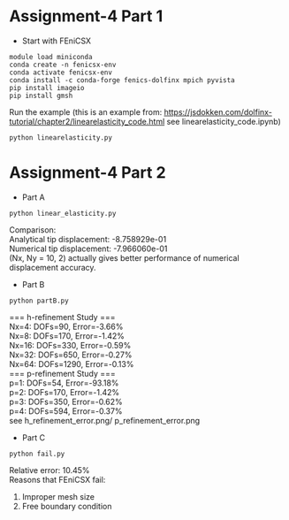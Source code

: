 # Assignment-4 Part 1
* Start with FEniCSX  
```
module load miniconda
conda create -n fenicsx-env
conda activate fenicsx-env
conda install -c conda-forge fenics-dolfinx mpich pyvista
pip install imageio
pip install gmsh
```
Run the example (this is an example from: https://jsdokken.com/dolfinx-tutorial/chapter2/linearelasticity_code.html  see linearelasticity_code.ipynb)  
```
python linearelasticity.py
```
# Assignment-4 Part 2
* Part A
```
python linear_elasticity.py
```
Comparison:  
Analytical tip displacement: -8.758929e-01  
Numerical tip displacement: -7.966060e-01   
 (Nx, Ny = 10, 2) actually gives better performance of numerical displacement accuracy.
* Part B
```
python partB.py
```
=== h-refinement Study ===    
Nx=4: DOFs=90, Error=-3.66%  
Nx=8: DOFs=170, Error=-1.42%  
Nx=16: DOFs=330, Error=-0.59%  
Nx=32: DOFs=650, Error=-0.27%  
Nx=64: DOFs=1290, Error=-0.13%  
=== p-refinement Study ===  
p=1: DOFs=54, Error=-93.18%  
p=2: DOFs=170, Error=-1.42%  
p=3: DOFs=350, Error=-0.62%  
p=4: DOFs=594, Error=-0.37%  
see h_refinement_error.png/ p_refinement_error.png  

* Part C
```
python fail.py
```
Relative error: 10.45%  
Reasons that FEniCSX fail:  
1. Improper mesh size
2. Free boundary condition

